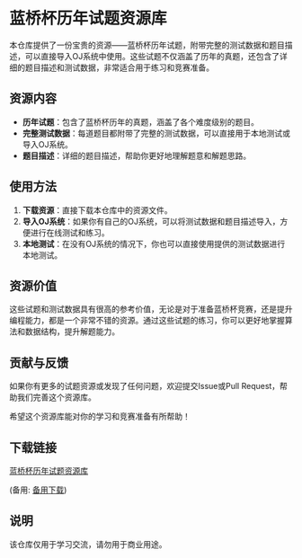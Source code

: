 # 蓝桥杯历年试题资源库

本仓库提供了一份宝贵的资源——蓝桥杯历年试题，附带完整的测试数据和题目描述，可以直接导入OJ系统中使用。这些试题不仅涵盖了历年的真题，还包含了详细的题目描述和测试数据，非常适合用于练习和竞赛准备。

## 资源内容

- **历年试题**：包含了蓝桥杯历年的真题，涵盖了各个难度级别的题目。
- **完整测试数据**：每道题目都附带了完整的测试数据，可以直接用于本地测试或导入OJ系统。
- **题目描述**：详细的题目描述，帮助你更好地理解题意和解题思路。

## 使用方法

1. **下载资源**：直接下载本仓库中的资源文件。
2. **导入OJ系统**：如果你有自己的OJ系统，可以将测试数据和题目描述导入，方便进行在线测试和练习。
3. **本地测试**：在没有OJ系统的情况下，你也可以直接使用提供的测试数据进行本地测试。

## 资源价值

这些试题和测试数据具有很高的参考价值，无论是对于准备蓝桥杯竞赛，还是提升编程能力，都是一个非常不错的资源。通过这些试题的练习，你可以更好地掌握算法和数据结构，提升解题能力。

## 贡献与反馈

如果你有更多的试题资源或发现了任何问题，欢迎提交Issue或Pull Request，帮助我们完善这个资源库。

希望这个资源库能对你的学习和竞赛准备有所帮助！

## 下载链接
[蓝桥杯历年试题资源库](https://pan.quark.cn/s/7233eac1946c) 

(备用: [备用下载](https://pan.baidu.com/s/1oC1A92OiTbaTeaiK0wBSnA?pwd=1234))

## 说明

该仓库仅用于学习交流，请勿用于商业用途。
